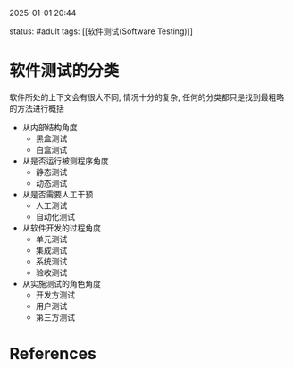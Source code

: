 2025-01-01    20:44

status: #adult 
tags: [[软件测试(Software Testing)]]


# 软件测试的分类

软件所处的上下文会有很大不同, 情况十分的复杂, 任何的分类都只是找到最粗略的方法进行概括

- 从内部结构角度
	- 黑盒测试
	- 白盒测试
- 从是否运行被测程序角度
	- 静态测试
	- 动态测试
- 从是否需要人工干预
	- 人工测试
	- 自动化测试
- 从软件开发的过程角度
	- 单元测试
	- 集成测试
	- 系统测试
	- 验收测试
- 从实施测试的角色角度
	- 开发方测试
	- 用户测试
	- 第三方测试


# References
